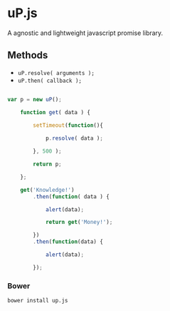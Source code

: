 # uP.js
A agnostic and lightweight javascript promise library.

## Methods
* <code>uP.resolve( arguments );</code>
* <code>uP.then( callback );</code>

```js

var p = new uP();

	function get( data ) {
	
		setTimeout(function(){

			p.resolve( data );

		}, 500 );

		return p;

	};

	get('Knowledge!')
		.then(function( data ) {

			alert(data);

			return get('Money!');

		})
		.then(function(data) {

			alert(data);

		});
```

### Bower
```
bower install up.js
```